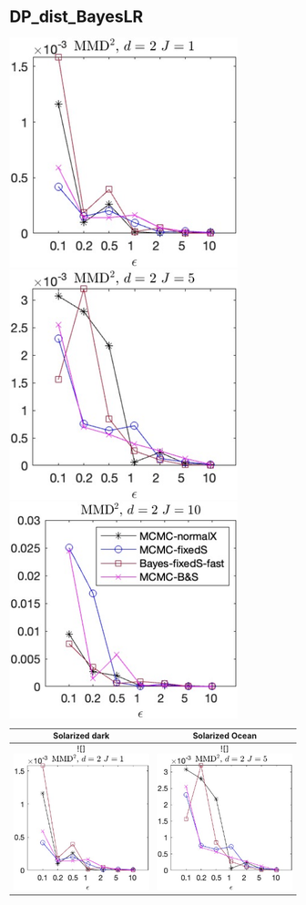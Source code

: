 # DP_dist_BayesLR

<img src="img/fig1.jpg"  style="width:400px;height:auto;"/>

<img src="img/fig2.jpg"  style="width:400px;height:auto;"/>

<img src="img/fig3.jpg"  style="width:400px;height:auto;"/>


Solarized dark             |  Solarized Ocean
:-------------------------:|:-------------------------:
![]<img src="img/fig1.jpg"  style="width:400px;height:auto;"/>  |  ![]<img src="img/fig2.jpg"  style="width:400px;height:auto;"/>
